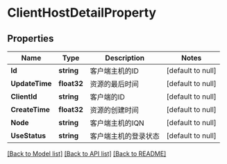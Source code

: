# ClientHostDetailProperty

## Properties
Name | Type | Description | Notes
------------ | ------------- | ------------- | -------------
**Id** | **string** | 客户端主机的ID | [default to null]
**UpdateTime** | **float32** | 资源的最后时间 | [default to null]
**ClientId** | **string** | 客户端的ID | [default to null]
**CreateTime** | **float32** | 资源的创建时间 | [default to null]
**Node** | **string** | 客户端主机的IQN | [default to null]
**UseStatus** | **string** | 客户端主机的登录状态 | [default to null]

[[Back to Model list]](../README.md#documentation-for-models) [[Back to API list]](../README.md#documentation-for-api-endpoints) [[Back to README]](../README.md)


